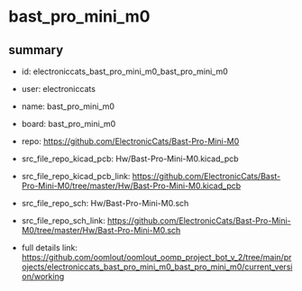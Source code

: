 # bast_pro_mini_m0
 
## summary 
* id: electroniccats_bast_pro_mini_m0_bast_pro_mini_m0
* user: electroniccats
* name: bast_pro_mini_m0
* board: bast_pro_mini_m0
* repo: https://github.com/ElectronicCats/Bast-Pro-Mini-M0
* src_file_repo_kicad_pcb: Hw/Bast-Pro-Mini-M0.kicad_pcb
* src_file_repo_kicad_pcb_link: https://github.com/ElectronicCats/Bast-Pro-Mini-M0/tree/master/Hw/Bast-Pro-Mini-M0.kicad_pcb


* src_file_repo_sch: Hw/Bast-Pro-Mini-M0.sch
* src_file_repo_sch_link: https://github.com/ElectronicCats/Bast-Pro-Mini-M0/tree/master/Hw/Bast-Pro-Mini-M0.sch
* full details link: https://github.com/oomlout/oomlout_oomp_project_bot_v_2/tree/main/projects/electroniccats_bast_pro_mini_m0_bast_pro_mini_m0/current_version/working  







